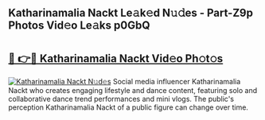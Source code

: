 ## Katharinamalia Nackt Le𝚊k𝚎d N𝚞𝚍es - Part-Z9p Photos Vid𝚎o Le𝚊ks p0GbQ

# <h2><a href="http://fb9brao.evod.top/?m=Katharinamalia+Nackt">🔗 👉🔴 Katharinamalia Nackt Vid𝚎o Ph𝚘t𝚘s</a></h2>

[![Katharinamalia Nackt N𝚞d𝚎s](https://i.imgur.com/8V9OHl7.gif)](http://fb9brao.evod.top/?m=Katharinamalia+Nackt)
Social media influencer Katharinamalia Nackt who creates engaging lifestyle and dance content, featuring solo and collaborative dance trend performances and mini vlogs. The public's perception Katharinamalia Nackt of a public figure can change over time. 
